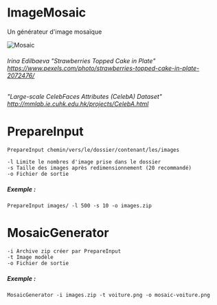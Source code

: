 # ImageMosaic
Un générateur d'image mosaïque

![Mosaic](berries-mosaic.png)
###### Irina Edilbaeva "Strawberries Topped Cake in Plate" https://www.pexels.com/photo/strawberries-topped-cake-in-plate-2072476/
###### "Large-scale CelebFaces Attributes (CelebA) Dataset" http://mmlab.ie.cuhk.edu.hk/projects/CelebA.html

# PrepareInput

`PrepareInput chemin/vers/le/dossier/contenant/les/images`  

```
-l Limite le nombres d'image prise dans le dossier
-s Taille des images après redimensionnement (20 recommandé) 
-o Fichier de sortie
```
##### Exemple :
`PrepareInput images/ -l 500 -s 10 -o images.zip`

# MosaicGenerator
```
-i Archive zip créer par PrepareInput
-t Image modèle
-o Fichier de sortie
```
##### Exemple :
`MosaicGenerator -i images.zip -t voiture.png -o mosaic-voiture.png`
